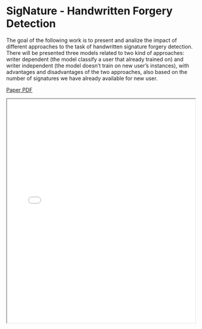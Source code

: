 # SigNature - Handwritten Forgery Detection
The goal of the following work is to present and analize the impact of
different approaches to the task of handwritten signature forgery detection.
There will be presented three models related to two kind of approaches:
writer dependent (the model classify a user that already trained on) and
writer independent (the model doesn’t train on new user’s instances), with
advantages and disadvantages of the two approaches, also based on the
number of signatures we have already available for new user.

[Paper PDF](http://MarcoPoveromo.github.io/SigNature---Handwritten-Forgery-Detection/docs/AML___Signature_Verification.pdf)

<iframe src="[https://github.com/tuo-utente/tuo-repo/raw/main/nome-del-tuo-file.pdf](http://MarcoPoveromo.github.io/SigNature---Handwritten-Forgery-Detection/docs/AML___Signature_Verification.pdf)" width="100%" height="600px"></iframe>
